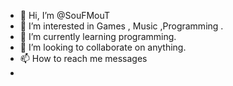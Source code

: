 - 👋 Hi, I’m @SouFMouT
- 👀 I’m interested in Games , Music ,Programming .
- 🌱 I’m currently learning programming.
- 💞️ I’m looking to collaborate on anything.
- 📫 How to reach me messages
- 

<!---
SouFMouT/SouFMouT is a ✨ special ✨ repository because its `README.md` (this file) appears on your GitHub profile.
You can click the Preview link to take a look at your changes.
--->

